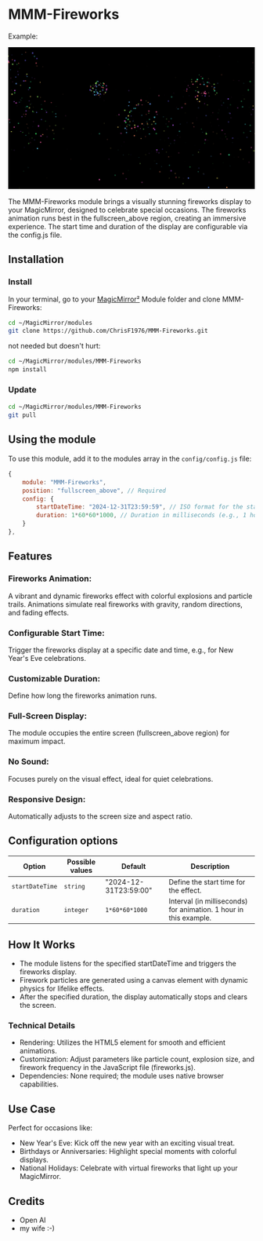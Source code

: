 # MMM-Fireworks

Example:

![Example of MMM-Fireworks](./MMM-Fireworks.png)

The MMM-Fireworks module brings a visually stunning fireworks display to your MagicMirror, designed to celebrate special occasions. 
The fireworks animation runs best in the fullscreen_above region, creating an immersive experience.
The start time and duration of the display are configurable via the config.js file.

## Installation

### Install

In your terminal, go to your [MagicMirror²][mm] Module folder and clone MMM-Fireworks:

```bash
cd ~/MagicMirror/modules
git clone https://github.com/ChrisF1976/MMM-Fireworks.git
```

not needed but doesn't hurt: 
```bash
cd ~/MagicMirror/modules/MMM-Fireworks
npm install
```

### Update

```bash
cd ~/MagicMirror/modules/MMM-Fireworks
git pull
```

## Using the module

To use this module, add it to the modules array in the `config/config.js` file:

```js
{
    module: "MMM-Fireworks",
    position: "fullscreen_above", // Required
    config: {
        startDateTime: "2024-12-31T23:59:59", // ISO format for the start time
        duration: 1*60*60*1000, // Duration in milliseconds (e.g., 1 hour)
    }
},
```

## Features

### Fireworks Animation:
A vibrant and dynamic fireworks effect with colorful explosions and particle trails.
Animations simulate real fireworks with gravity, random directions, and fading effects.
### Configurable Start Time:
Trigger the fireworks display at a specific date and time, e.g., for New Year's Eve celebrations.
### Customizable Duration:
Define how long the fireworks animation runs.
### Full-Screen Display:
The module occupies the entire screen (fullscreen_above region) for maximum impact.
### No Sound:
Focuses purely on the visual effect, ideal for quiet celebrations.
### Responsive Design:
Automatically adjusts to the screen size and aspect ratio.



## Configuration options

Option|Possible values|Default|Description
------|---------------|-------|-----------
`startDateTime`|`string`|"2024-12-31T23:59:00"|Define the start time for the effect.
`duration`|`integer`|`1*60*60*1000`|Interval (in milliseconds) for animation. 1 hour in this example.

## How It Works

- The module listens for the specified startDateTime and triggers the fireworks display.
- Firework particles are generated using a canvas element with dynamic physics for lifelike effects.
- After the specified duration, the display automatically stops and clears the screen.

### Technical Details

- Rendering: Utilizes the HTML5 <canvas> element for smooth and efficient animations.
- Customization: Adjust parameters like particle count, explosion size, and firework frequency in the JavaScript file (fireworks.js).
- Dependencies: None required; the module uses native browser capabilities.

## Use Case

Perfect for occasions like:

- New Year's Eve: Kick off the new year with an exciting visual treat.
- Birthdays or Anniversaries: Highlight special moments with colorful displays.
- National Holidays: Celebrate with virtual fireworks that light up your MagicMirror.

## Credits
- Open AI
- my wife :-)

[mm]: https://github.com/MagicMirrorOrg/MagicMirror
